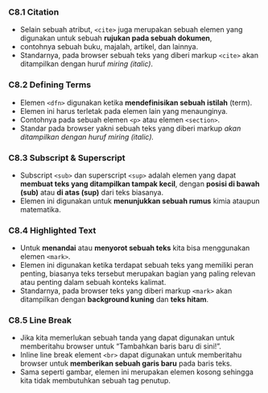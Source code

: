 ### C8.1 Citation

- Selain sebuah atribut, `<cite>` juga merupakan sebuah elemen yang digunakan untuk sebuah **rujukan pada sebuah dokumen**,
- contohnya sebuah buku, majalah, artikel, dan lainnya.
- Standarnya, pada browser sebuah teks yang diberi markup `<cite>` akan ditampilkan dengan huruf _miring (italic)_.

### C8.2 Defining Terms

- Elemen `<dfn>` digunakan ketika **mendefinisikan sebuah istilah** (term).
- Elemen ini harus terletak pada elemen lain yang menaunginya.
- Contohnya pada sebuah elemen `<p>` atau elemen `<section>`.
- Standar pada browser yakni sebuah teks yang diberi markup <dfn> akan ditampilkan dengan _huruf miring (italic)_.

### C8.3 Subscript & Superscript

- Subscript `<sub>` dan superscript `<sup>` adalah elemen yang dapat **membuat teks yang ditampilkan tampak kecil**, dengan **posisi di bawah (sub)** atau **di atas (sup)** dari teks biasanya.
- Elemen ini digunakan untuk **menunjukkan sebuah rumus** kimia ataupun matematika.

### C8.4 Highlighted Text

- Untuk **menandai** atau **menyorot sebuah teks** kita bisa menggunakan elemen `<mark>`.
- Elemen ini digunakan ketika terdapat sebuah teks yang memiliki peran penting, biasanya teks tersebut merupakan bagian yang paling relevan atau penting dalam sebuah konteks kalimat.
- Standarnya, pada browser teks yang diberi markup `<mark>` akan ditampilkan dengan **background kuning** dan **teks hitam**.

### C8.5 Line Break

- Jika kita memerlukan sebuah tanda yang dapat digunakan untuk memberitahu browser untuk “Tambahkan baris baru di sini!”.
- Inline line break element `<br>` dapat digunakan untuk memberitahu browser untuk **memberikan sebuah garis baru** pada baris teks.
- Sama seperti gambar, elemen ini merupakan elemen kosong sehingga kita tidak membutuhkan sebuah tag penutup.
